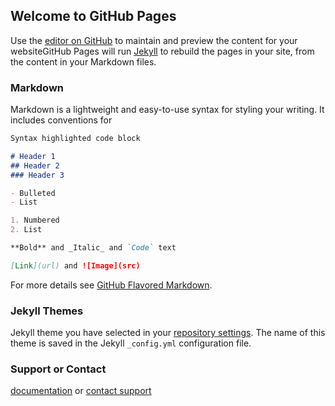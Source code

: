 ## Welcome to GitHub Pages

Use the [editor on GitHub](https://github.com/3polars/github-slideshow/edit/gh-pages/index.md) to maintain and preview the content for your websiteGitHub Pages will run 
[Jekyll](https://jekyllrb.com/) to rebuild the pages in your site, from the content in your Markdown files.

### Markdown
Markdown is a lightweight and easy-to-use syntax for styling your writing. It includes conventions for

```markdown
Syntax highlighted code block

# Header 1
## Header 2
### Header 3

- Bulleted
- List

1. Numbered
2. List

**Bold** and _Italic_ and `Code` text

[Link](url) and ![Image](src)
```

For more details see [GitHub Flavored Markdown](https://guides.github.com/features/mastering-markdown/).

### Jekyll Themes
Jekyll theme you have selected in your [repository settings](https://github.com/3polars/github-slideshow/settings). The name of this theme is saved in the Jekyll `_config.yml` configuration file.

### Support or Contact
[documentation](https://docs.github.com/categories/github-pages-basics/) or [contact support](https://github.com/contact)
